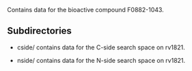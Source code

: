 Contains data for the bioactive compound F0882-1043.

## Subdirectories

- cside/ contains data for the C-side search space on rv1821.

- nside/ contains data for the N-side search space on rv1821.

